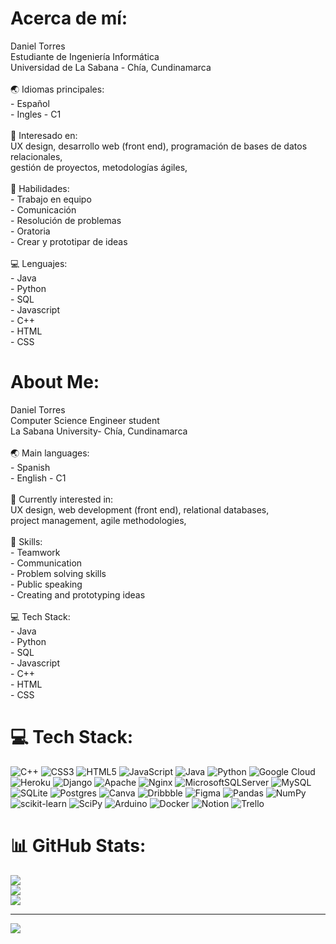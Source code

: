 #  Acerca de mí:
Daniel Torres<br>Estudiante de Ingeniería Informática<br>Universidad de La Sabana - Chía, Cundinamarca<br><br>🌏 Idiomas principales:<br>    - Español<br>    - Ingles - C1<br><br>🔎 Interesado en:<br>	UX design, desarrollo web (front end), programación de bases de datos relacionales,<br>	gestión de proyectos, metodologías ágiles,<br><br>🤝 Habilidades:<br>    - Trabajo en equipo<br>    - Comunicación<br>    - Resolución de problemas<br>    - Oratoria<br>    - Crear y prototipar de ideas<br><br>💻 Lenguajes:<br>    - Java<br>    - Python<br>    - SQL<br>    - Javascript<br>    - C++<br>    - HTML<br>    - CSS<br>

#  About Me:
Daniel Torres<br> Computer Science Engineer student <br>La Sabana University- Chía, Cundinamarca<br><br>🌏 Main languages:<br>    - Spanish<br>    - English - C1<br><br>🔎 Currently interested in:<br>	UX design, web development (front end), relational databases,<br>	project management, agile methodologies,<br><br>🤝 Skills:<br>    - Teamwork<br>    - Communication<br>    - Problem solving skills<br>    - Public speaking<br>    - Creating and prototyping ideas<br><br>💻 Tech Stack:<br>    - Java<br>    - Python<br>    - SQL<br>    - Javascript<br>    - C++<br>    - HTML<br>    - CSS<br>

# 💻 Tech Stack:
![C++](https://img.shields.io/badge/c++-%2300599C.svg?style=for-the-badge&logo=c%2B%2B&logoColor=white) ![CSS3](https://img.shields.io/badge/css3-%231572B6.svg?style=for-the-badge&logo=css3&logoColor=white) ![HTML5](https://img.shields.io/badge/html5-%23E34F26.svg?style=for-the-badge&logo=html5&logoColor=white) ![JavaScript](https://img.shields.io/badge/javascript-%23323330.svg?style=for-the-badge&logo=javascript&logoColor=%23F7DF1E) ![Java](https://img.shields.io/badge/java-%23ED8B00.svg?style=for-the-badge&logo=java&logoColor=white) ![Python](https://img.shields.io/badge/python-3670A0?style=for-the-badge&logo=python&logoColor=ffdd54) ![Google Cloud](https://img.shields.io/badge/Google%20Cloud-%234285F4.svg?style=for-the-badge&logo=google-cloud&logoColor=white) ![Heroku](https://img.shields.io/badge/heroku-%23430098.svg?style=for-the-badge&logo=heroku&logoColor=white) ![Django](https://img.shields.io/badge/django-%23092E20.svg?style=for-the-badge&logo=django&logoColor=white) ![Apache](https://img.shields.io/badge/apache-%23D42029.svg?style=for-the-badge&logo=apache&logoColor=white) ![Nginx](https://img.shields.io/badge/nginx-%23009639.svg?style=for-the-badge&logo=nginx&logoColor=white) ![MicrosoftSQLServer](https://img.shields.io/badge/Microsoft%20SQL%20Sever-CC2927?style=for-the-badge&logo=microsoft%20sql%20server&logoColor=white) ![MySQL](https://img.shields.io/badge/mysql-%2300f.svg?style=for-the-badge&logo=mysql&logoColor=white) ![SQLite](https://img.shields.io/badge/sqlite-%2307405e.svg?style=for-the-badge&logo=sqlite&logoColor=white) ![Postgres](https://img.shields.io/badge/postgres-%23316192.svg?style=for-the-badge&logo=postgresql&logoColor=white) ![Canva](https://img.shields.io/badge/Canva-%2300C4CC.svg?style=for-the-badge&logo=Canva&logoColor=white) ![Dribbble](https://img.shields.io/badge/Dribbble-EA4C89?style=for-the-badge&logo=dribbble&logoColor=white) 	![Figma](https://img.shields.io/badge/figma-%23F24E1E.svg?style=for-the-badge&logo=figma&logoColor=white) ![Pandas](https://img.shields.io/badge/pandas-%23150458.svg?style=for-the-badge&logo=pandas&logoColor=white) ![NumPy](https://img.shields.io/badge/numpy-%23013243.svg?style=for-the-badge&logo=numpy&logoColor=white) ![scikit-learn](https://img.shields.io/badge/scikit--learn-%23F7931E.svg?style=for-the-badge&logo=scikit-learn&logoColor=white) ![SciPy](https://img.shields.io/badge/SciPy-%230C55A5.svg?style=for-the-badge&logo=scipy&logoColor=%white) ![Arduino](https://img.shields.io/badge/-Arduino-00979D?style=for-the-badge&logo=Arduino&logoColor=white) ![Docker](https://img.shields.io/badge/docker-%230db7ed.svg?style=for-the-badge&logo=docker&logoColor=white) ![Notion](https://img.shields.io/badge/Notion-%23000000.svg?style=for-the-badge&logo=notion&logoColor=white) ![Trello](https://img.shields.io/badge/Trello-%23026AA7.svg?style=for-the-badge&logo=Trello&logoColor=white)
# 📊 GitHub Stats:
![](https://github-readme-stats.vercel.app/api?username=dani-tc&theme=vue-dark&hide_border=false&include_all_commits=true&count_private=true)<br/>
![](https://github-readme-streak-stats.herokuapp.com/?user=dani-tc&theme=vue-dark&hide_border=false)<br/>
![](https://github-readme-stats.vercel.app/api/top-langs/?username=dani-tc&theme=vue-dark&hide_border=false&include_all_commits=true&count_private=true&layout=compact)

---
[![](https://visitcount.itsvg.in/api?id=dani-tc&icon=2&color=0)](https://visitcount.itsvg.in)

<!-- Proudly created with GPRM ( https://gprm.itsvg.in ) -->
